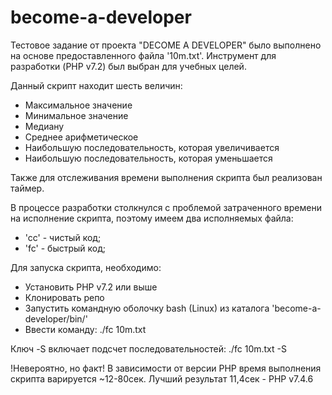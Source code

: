 # become-a-developer
Тестовое задание от проекта "DECOME A DEVELOPER" было выполнено на основе предоставленного файла '10m.txt'. Инструмент для разработки (PHP v7.2) был выбран для учебных целей.

Данный скрипт находит шесть величин:
 - Максимальное значение
 - Минимальное значение
 - Медиану
 - Среднее арифметическое
 - Наибольшую последовательность, которая увеличивается
 - Наибольшую последовательность, которая уменьшается

Также для отслеживания времени выполнения скрипта был реализован таймер.

В процессе разработки столкнулся с проблемой затраченного времени на исполнение скрипта, поэтому имеем два исполняемых файла:
 - 'cc' - чистый код;
 - 'fc' - быстрый код;

Для запуска скрипта, необходимо:
 - Установить PHP v7.2 или выше
 - Клонировать репо
 - Запустить командную оболочку bash (Linux) из каталога 'become-a-developer/bin/'
 - Ввести команду: ./fc 10m.txt

Ключ -S включает подсчет последовательностей: ./fc 10m.txt -S

!Невероятно, но факт! В зависимости от версии PHP время выполнения скрипта варируется ~12-80сек.
Лучший результат 11,4сек - PHP v7.4.6

